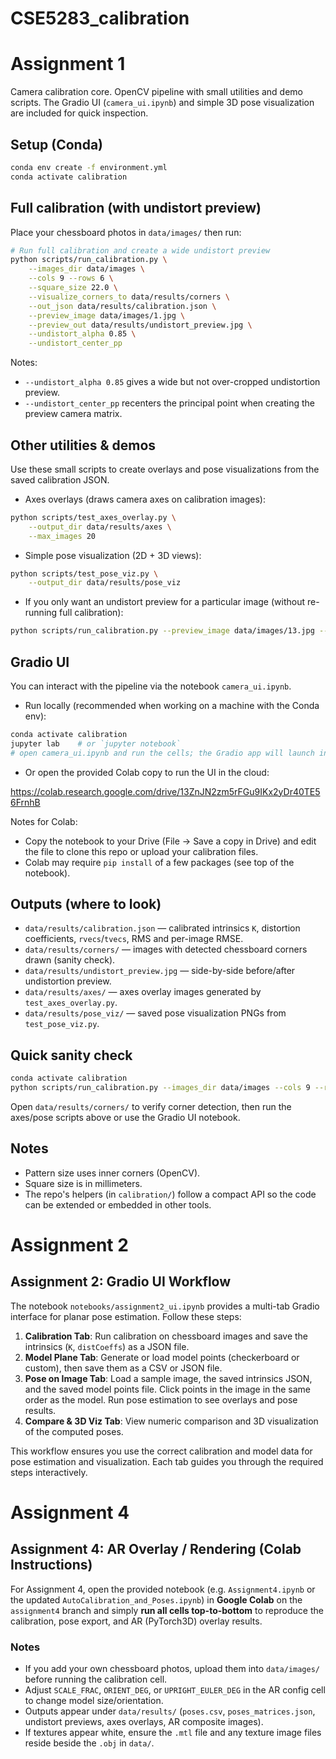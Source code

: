 # CSE5283_calibration
# Assignment 1
Camera calibration core. OpenCV pipeline with small utilities and demo scripts. The Gradio UI (`camera_ui.ipynb`) and simple 3D pose visualization are included for quick inspection.

## Setup (Conda)
```bash
conda env create -f environment.yml
conda activate calibration
```

## Full calibration (with undistort preview)
Place your chessboard photos in `data/images/` then run:

```bash
# Run full calibration and create a wide undistort preview
python scripts/run_calibration.py \
	--images_dir data/images \
	--cols 9 --rows 6 \
	--square_size 22.0 \
	--visualize_corners_to data/results/corners \
	--out_json data/results/calibration.json \
	--preview_image data/images/1.jpg \
	--preview_out data/results/undistort_preview.jpg \
	--undistort_alpha 0.85 \
	--undistort_center_pp
```

Notes:
- `--undistort_alpha 0.85` gives a wide but not over-cropped undistortion preview.
- `--undistort_center_pp` recenters the principal point when creating the preview camera matrix.

## Other utilities & demos
Use these small scripts to create overlays and pose visualizations from the saved calibration JSON.

- Axes overlays (draws camera axes on calibration images):

```bash
python scripts/test_axes_overlay.py \
	--output_dir data/results/axes \
	--max_images 20
```

- Simple pose visualization (2D + 3D views):

```bash
python scripts/test_pose_viz.py \
	--output_dir data/results/pose_viz
```

- If you only want an undistort preview for a particular image (without re-running full calibration):

```bash
python scripts/run_calibration.py --preview_image data/images/13.jpg --undistort_alpha 0.85 --preview_out data/results/undistort_preview.jpg --undistort_center_pp
```

## Gradio UI
You can interact with the pipeline via the notebook `camera_ui.ipynb`.

- Run locally (recommended when working on a machine with the Conda env):

```bash
conda activate calibration
jupyter lab    # or `jupyter notebook`
# open camera_ui.ipynb and run the cells; the Gradio app will launch in a browser tab
```

- Or open the provided Colab copy to run the UI in the cloud:

https://colab.research.google.com/drive/13ZnJN2zm5rFGu9IKx2yDr40TE56FrnhB

Notes for Colab:
- Copy the notebook to your Drive (File -> Save a copy in Drive) and edit the file to clone this repo or upload your calibration files.
- Colab may require `pip install` of a few packages (see top of the notebook).

## Outputs (where to look)
- `data/results/calibration.json` — calibrated intrinsics `K`, distortion coefficients, `rvecs`/`tvecs`, RMS and per-image RMSE.
- `data/results/corners/` — images with detected chessboard corners drawn (sanity check).
- `data/results/undistort_preview.jpg` — side-by-side before/after undistortion preview.
- `data/results/axes/` — axes overlay images generated by `test_axes_overlay.py`.
- `data/results/pose_viz/` — saved pose visualization PNGs from `test_pose_viz.py`.

## Quick sanity check
```bash
conda activate calibration
python scripts/run_calibration.py --images_dir data/images --cols 9 --rows 6 --square_size 22.0 --visualize_corners_to data/results/corners --out_json data/results/calibration.json
```

Open `data/results/corners/` to verify corner detection, then run the axes/pose scripts above or use the Gradio UI notebook.

## Notes
- Pattern size uses inner corners (OpenCV).
- Square size is in millimeters.
- The repo's helpers (in `calibration/`) follow a compact API so the code can be extended or embedded in other tools.

# Assignment 2
## Assignment 2: Gradio UI Workflow

The notebook `notebooks/assignment2_ui.ipynb` provides a multi-tab Gradio interface for planar pose estimation. Follow these steps:

1. **Calibration Tab**: Run calibration on chessboard images and save the intrinsics (`K`, `distCoeffs`) as a JSON file.
2. **Model Plane Tab**: Generate or load model points (checkerboard or custom), then save them as a CSV or JSON file.
3. **Pose on Image Tab**: Load a sample image, the saved intrinsics JSON, and the saved model points file. Click points in the image in the same order as the model. Run pose estimation to see overlays and pose results.
4. **Compare & 3D Viz Tab**: View numeric comparison and 3D visualization of the computed poses.

This workflow ensures you use the correct calibration and model data for pose estimation and visualization. Each tab guides you through the required steps interactively.

# Assignment 4

## Assignment 4: AR Overlay / Rendering (Colab Instructions)

For Assignment 4, open the provided notebook (e.g. `Assignment4.ipynb` or the updated `AutoCalibration_and_Poses.ipynb`) in **Google Colab** on the `assignment4` branch and simply **run all cells top-to-bottom** to reproduce the calibration, pose export, and AR (PyTorch3D) overlay results.

### Notes
- If you add your own chessboard photos, upload them into `data/images/` before running the calibration cell.
- Adjust `SCALE_FRAC`, `ORIENT_DEG`, or `UPRIGHT_EULER_DEG` in the AR config cell to change model size/orientation.
- Outputs appear under `data/results/` (`poses.csv`, `poses_matrices.json`, undistort previews, axes overlays, AR composite images).
- If textures appear white, ensure the `.mtl` file and any texture image files reside beside the `.obj` in `data/`.

